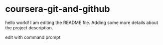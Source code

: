 # coursera-git-and-github
hello world!
I am editing the README file. Adding some more details about the project description.

edit with command prompt
